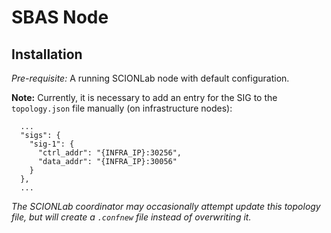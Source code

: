 # SBAS Node

## Installation

*Pre-requisite:* A running SCIONLab node with default configuration.

**Note:** Currently, it is necessary to add an entry for the SIG to the `topology.json` file manually (on infrastructure nodes):
```
  ...
  "sigs": {
    "sig-1": {
      "ctrl_addr": "{INFRA_IP}:30256",
      "data_addr": "{INFRA_IP}:30056"
    }
  },
  ...
```
*The SCIONLab coordinator may occasionally attempt update this topology file, but will create a `.confnew` file instead of overwriting it.*
